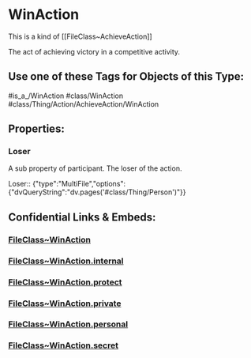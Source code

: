 ﻿---
limit: 9
mapWithTag: true
excludes: 
icon: link-2
version: "2.0"
tagNames:
  - class/WinAction
  - class/Thing/Action/AchieveAction/WinAction
  - is_a_/WinAction
  - schema-org/WinAction
tags:
  - class/FileClass
  - class/WinAction
  - is_a_/WinAction
  - class/Thing/Action/AchieveAction/WinAction
extends: FileClass~Thing/FileClass~Action/FileClass~AchieveAction
fields:
  - id: CYxrSp
    name: Loser
    options:
      dvQueryString: dv.pages('#class/Thing/Person')
    type: MultiFile
    path: ""
---

# WinAction
This is a kind of [[FileClass~AchieveAction]]

The act of achieving victory in a competitive activity.


## Use one of these Tags for Objects of this Type:

#is_a_/WinAction
#class/WinAction
#class/Thing/Action/AchieveAction/WinAction

## Properties:

### Loser
A sub property of participant. The loser of the action.

Loser:: {"type":"MultiFile","options":{"dvQueryString":"dv.pages('#class/Thing/Person')"}}



## Confidential Links & Embeds: 

### [FileClass~WinAction](/_public/fileClass/FileClass~Thing/FileClass~Action/FileClass~AchieveAction/FileClass~WinAction.md) 

### [FileClass~WinAction.internal](/_internal/fileClass/FileClass~Thing/FileClass~Action/FileClass~AchieveAction/FileClass~WinAction.internal.md) 

### [FileClass~WinAction.protect](/_protect/fileClass/FileClass~Thing/FileClass~Action/FileClass~AchieveAction/FileClass~WinAction.protect.md) 

### [FileClass~WinAction.private](/_private/fileClass/FileClass~Thing/FileClass~Action/FileClass~AchieveAction/FileClass~WinAction.private.md) 

### [FileClass~WinAction.personal](/_personal/fileClass/FileClass~Thing/FileClass~Action/FileClass~AchieveAction/FileClass~WinAction.personal.md) 

### [FileClass~WinAction.secret](/_secret/fileClass/FileClass~Thing/FileClass~Action/FileClass~AchieveAction/FileClass~WinAction.secret.md) 
